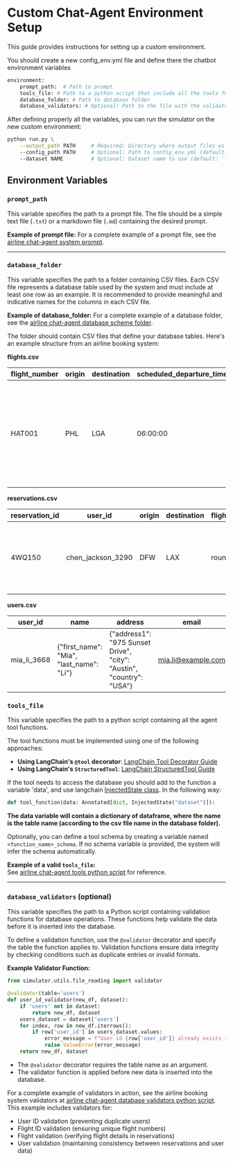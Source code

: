 # Custom Chat-Agent Environment Setup

This guide provides instructions for setting up a custom environment.

You should create a new config_env.yml file and define there the chatbot environment variables
```python
environment:
    prompt_path:  # Path to prompt
    tools_file: # Path to a python script that include all the tools functions 
    database_folder: # Path to database folder
    database_validators: # Optional! Path to the file with the validators functions
```
After defining properly all the variables, you can run the simulator on the new custom environment:
```bash
python run.py \
    --output_path PATH     # Required: Directory where output files will be saved
    --config_path PATH     # Optional: Path to config_env.yml (default: ./config_default.yml)
    --dataset NAME         # Optional: Dataset name to use (default: 'latest')
```

## Environment Variables

### `prompt_path`
This variable specifies the path to a prompt file. The file should be a simple text file (`.txt`) or a markdown file (`.md`) containing the desired prompt.

**Example of prompt file:**
For a complete example of a prompt file, see the [airline chat-agent system prompt](https://github.com/plurai-ai/chatbot_simulator/blob/main/examples/airline/input/wiki.md).

---

### `database_folder`
This variable specifies the path to a folder containing CSV files. Each CSV file represents a database table used by the system and must include at least one row as an example. It is recommended to provide meaningful and indicative names for the columns in each CSV file.

**Example of database_folder:**
For a complete example of a database folder, see the [airline chat-agent database scheme folder](https://github.com/plurai-ai/chatbot_simulator/tree/main/examples/airline/input/data).

The folder should contain CSV files that define your database tables. Here's an example structure from an airline booking system:

**flights.csv**

| flight_number | origin | destination | scheduled_departure_time_est | scheduled_arrival_time_est | dates |
|--------------|---------|-------------|----------------------------|--------------------------|--------|
| HAT001 | PHL | LGA | 06:00:00 | 07:00:00 | {"2024-05-16": {"status": "available", "available_seats": {"basic_economy": 16, "economy": 10, "business": 13}, "prices": {"basic_economy": 87, "economy": 122, "business": 471}}} |

**reservations.csv**

| reservation_id | user_id | origin | destination | flight_type | cabin | flights | passengers | payment_history | created_at | total_baggages | nonfree_baggages | insurance |
|---------------|----------|---------|-------------|-------------|--------|----------|------------|-----------------|------------|----------------|------------------|-----------|
| 4WQ150 | chen_jackson_3290 | DFW | LAX | round_trip | business | [{"origin": "DFW", "destination": "LAX", "flight_number": "HAT170", "date": "2024-05-22"}] | [{"first_name": "Chen", "last_name": "Jackson", "dob": "1956-07-07"}] | [{"payment_id": "gift_card_3576581", "amount": 4986}] | 2024-05-02 03:10:19 | 5 | 0 | no |

**users.csv**

| user_id | name | address | email | dob | payment_methods | saved_passengers | membership | reservations |
|---------|------|---------|-------|-----|-----------------|------------------|------------|--------------|
| mia_li_3668 | {"first_name": "Mia", "last_name": "Li"} | {"address1": "975 Sunset Drive", "city": "Austin", "country": "USA"} | mia.li@example.com | 1990-04-05 | {"credit_card_4421486": {"source": "credit_card", "last_four": "7447"}} | [] | gold | ["NO6JO3"] |


### `tools_file`
This variable specifies the path to a python script containing all the agent tool functions. 

The tool functions must be implemented using one of the following approaches:
- **Using LangChain's `@tool` decorator**: [LangChain Tool Decorator Guide](https://python.langchain.com/docs/how_to/custom_tools/#tool-decorator)
- **Using LangChain's `StructuredTool`**: [LangChain StructuredTool Guide](https://python.langchain.com/docs/how_to/custom_tools/#structuredtool)

If the tool needs to access the database you should add to the function a variable 'data', and use langchain [InjectedState class](https://langchain-ai.github.io/langgraph/reference/prebuilt/#langgraph.prebuilt.tool_node.InjectedState). 
In the following way:
```python 
def tool_function(data: Annotated[dict, InjectedState("dataset")]):
```
**The data variable will contain a dictionary of dataframe, where the name is the table name (according to the csv file name in the database folder).**

Optionally, you can define a tool schema by creating a variable named `<function_name>_schema`. If no schema variable is provided, the system will infer the schema automatically.

**Example of a valid `tools_file`:**  
See [airline chat-agent tools python script](https://github.com/plurai-ai/chatbot_simulator/blob/main/examples/airline/input/tools/agent_tools.py) for reference.

---

### `database_validators` (optional)
This variable specifies the path to a Python script containing validation functions for database operations. These functions help validate the data before it is inserted into the database. 

To define a validation function, use the `@validator` decorator and specify the table the function applies to. Validation functions ensure data integrity by checking conditions such as duplicate entries or invalid formats.

**Example Validator Function:**

```python
from simulator.utils.file_reading import validator

@validator(table='users')
def user_id_validator(new_df, dataset):
    if 'users' not in dataset:
        return new_df, dataset
    users_dataset = dataset['users']
    for index, row in new_df.iterrows():
        if row['user_id'] in users_dataset.values:
            error_message = f"User id {row['user_id']} already exists in the users data. You should choose a different user id."
            raise ValueError(error_message)
    return new_df, dataset
```
- The `@validator` decorator requires the table name as an argument.
- The validator function is applied before new data is inserted into the database.

For a complete example of validators in action, see the airline booking system validators at [airline chat-agent database validators python script](https://github.com/plurai-ai/chatbot_simulator/blob/main/examples/airline/input/validators/data_validators.py). This example includes validators for:
- User ID validation (preventing duplicate users)
- Flight ID validation (ensuring unique flight numbers)
- Flight validation (verifying flight details in reservations)
- User validation (maintaining consistency between reservations and user data)